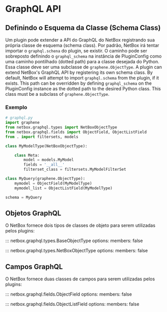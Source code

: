 # GraphQL API

## Definindo o Esquema da Classe (Schema Class)

Um plugin pode extender a API do GraphQL do NetBox registrando sua própria classe de esquema (schema class). Por padrão, NetBox irá tentar importar o `graphql.schena` do plugin, se existir. O caminho pode ser sobreposto definindo o `graphql_schema` na instância de PluginConfig como uma caminho pontilhado (dotted path) para a classe desejada do Python. Essa classe deve ser uma subclasse de `graphene.ObjectType`.
A plugin can extend NetBox's GraphQL API by registering its own schema class. By default, NetBox will attempt to import `graphql.schema` from the plugin, if it exists. This path can be overridden by defining `graphql_schema` on the PluginConfig instance as the dotted path to the desired Python class. This class must be a subclass of `graphene.ObjectType`.

### Exemplo

```python
# graphql.py
import graphene
from netbox.graphql.types import NetBoxObjectType
from netbox.graphql.fields import ObjectField, ObjectListField
from . import filtersets, models

class MyModelType(NetBoxObjectType):

    class Meta:
        model = models.MyModel
        fields = '__all__'
        filterset_class = filtersets.MyModelFilterSet

class MyQuery(graphene.ObjectType):
    mymodel = ObjectField(MyModelType)
    mymodel_list = ObjectListField(MyModelType)

schema = MyQuery
```

## Objetos GraphQL

O NetBox fornece dois tipos de classes de objeto para serem utilizadas pelos plugins:

::: netbox.graphql.types.BaseObjectType
    options:
      members: false

::: netbox.graphql.types.NetBoxObjectType
    options:
      members: false

## Campos GraphQL

O NetBox fornece duas classes de campos para serem utilizadas pelos plugins:

::: netbox.graphql.fields.ObjectField
    options:
      members: false

::: netbox.graphql.fields.ObjectListField
    options:
      members: false

